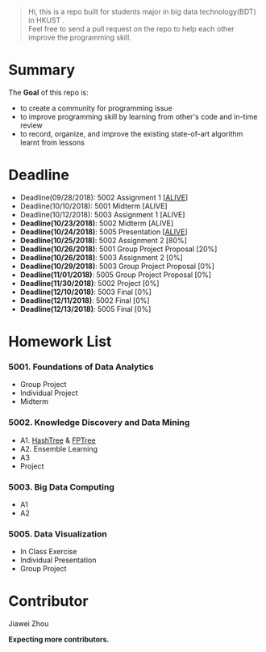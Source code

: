 >Hi, this is a repo built for students major in big data technology(BDT) in HKUST .  \
> Feel free to send a pull request on the repo to help each other improve the programming skill.

# Summary
The **Goal** of this repo is:
- to create a community for programming issue
- to improve programming skill by learning from other's code and  in-time review
- to record, organize, and improve the existing state-of-art algorithm learnt from lessons

# Deadline
- Deadline(09/28/2018): 5002 Assignment 1 [[ALIVE](https://github.com/sysu-zjw/Big-Data-Technology-Homework/blob/master/5002/A1/MSBD5002_Assignment_1.pdf)]
- Deadline(10/10/2018): 5001 Midterm [ALIVE]
- Deadline(10/12/2018): 5003 Assignment 1 [ALIVE]
- **Deadline(10/23/2018)**: 5002 Midterm [ALIVE]
- **Deadline(10/24/2018)**: 5005 Presentation [[ALIVE](https://sysu-zjw.github.io/5005TopVIS/)]
- **Deadline(10/25/2018)**: 5002 Assignment 2 [80%]
- **Deadline(10/26/2018)**: 5001 Group Project Proposal [20%]
- **Deadline(10/26/2018)**: 5003 Assignment 2 [0%]
- **Deadline(10/29/2018)**: 5003 Group Project Proposal [0%]
- **Deadline(11/01/2018)**: 5005 Group Project Proposal [0%]
- **Deadline(11/30/2018)**: 5002 Project [0%]
- **Deadline(12/10/2018)**: 5003 Final [0%]
- **Deadline(12/11/2018)**: 5002 Final [0%]
- **Deadline(12/13/2018)**: 5005 Final [0%]







# Homework List
### 5001. Foundations of Data Analytics
- Group Project
- Individual Project
- Midterm

### 5002. Knowledge Discovery and Data Mining
- A1. [HashTree](https://github.com/sysu-zjw/Big-Data-Technology-Homework/tree/master/5002/A1/Q1) & [FPTree](https://github.com/sysu-zjw/Big-Data-Technology-Homework/tree/master/5002/A1/Q2)
- A2. Ensemble Learning
- A3
- Project


### 5003. Big Data Computing
- A1 
- A2

### 5005. Data Visualization
- In Class Exercise
- Individual Presentation
- Group Project


# Contributor
Jiawei Zhou

**Expecting more contributors.**

